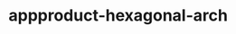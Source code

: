  # appproduct-hexagonal-arch                 
            
         
                   
   
      
     
       
    
 
 
